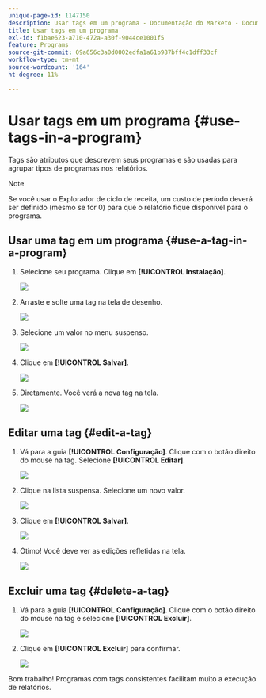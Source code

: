 ```yaml
---
unique-page-id: 1147150
description: Usar tags em um programa - Documentação do Marketo - Documentação do produto
title: Usar tags em um programa
exl-id: f1bae623-a710-472a-a30f-9044ce1001f5
feature: Programs
source-git-commit: 09a656c3a0d0002edfa1a61b987bff4c1dff33cf
workflow-type: tm+mt
source-wordcount: '164'
ht-degree: 11%

---
```


# Usar tags em um programa {#use-tags-in-a-program}

Tags são atributos que descrevem seus programas e são usadas para agrupar tipos de programas nos relatórios.

>[!NOTE]
>
>Se você usar o Explorador de ciclo de receita, um custo de período deverá ser definido (mesmo se for 0) para que o relatório fique disponível para o programa.

## Usar uma tag em um programa {#use-a-tag-in-a-program}

1. Selecione seu programa. Clique em **[!UICONTROL Instalação]**.

   ![](assets/use-tags-in-a-program-1.png)

1. Arraste e solte uma tag na tela de desenho.

   ![](assets/use-tags-in-a-program-2.png)

1. Selecione um valor no menu suspenso.

   ![](assets/use-tags-in-a-program-3.png)

1. Clique em **[!UICONTROL Salvar]**.

   ![](assets/use-tags-in-a-program-4.png)

1. Diretamente. Você verá a nova tag na tela.

   ![](assets/use-tags-in-a-program-5.png)

## Editar uma tag {#edit-a-tag}

1. Vá para a guia **[!UICONTROL Configuração]**. Clique com o botão direito do mouse na tag. Selecione **[!UICONTROL Editar]**.

   ![](assets/use-tags-in-a-program-6.png)

1. Clique na lista suspensa. Selecione um novo valor.

   ![](assets/use-tags-in-a-program-7.png)

1. Clique em **[!UICONTROL Salvar]**.

   ![](assets/use-tags-in-a-program-8.png)

1. Ótimo! Você deve ver as edições refletidas na tela.

   ![](assets/use-tags-in-a-program-9.png)

## Excluir uma tag  {#delete-a-tag}

1. Vá para a guia **[!UICONTROL Configuração]**. Clique com o botão direito do mouse na tag e selecione **[!UICONTROL Excluir]**.

   ![](assets/use-tags-in-a-program-10.png)

1. Clique em **[!UICONTROL Excluir]** para confirmar.

   ![](assets/use-tags-in-a-program-11.png)

Bom trabalho! Programas com tags consistentes facilitam muito a execução de relatórios.
